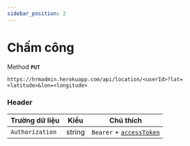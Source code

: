 ```yaml
---
sidebar_position: 2
---
```

# Chấm công
Method **`PUT`**

```shell
https://hrmadmin.herokuapp.com/api/location/<userId>?lat=<latitude>&lon=<longitude>
```

### Header

| Trường dữ liệu  | Kiểu   | Chú thích                                   |
| --------------- | ------ | ------------------------------------------- |
| `Authorization` | string | `Bearer` + [`accessToken`](../access-token.md) |
